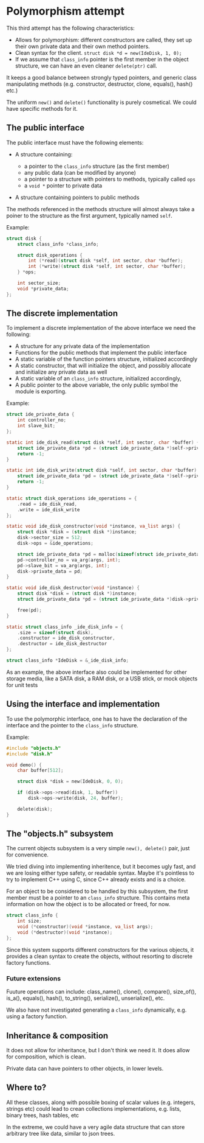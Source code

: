 # Polymorphism attempt

This third attempt has the following characteristics:

* Allows for polymorphism: different constructors are called, 
they set up their own private data and their own method pointers.
* Clean syntax for the client. `struct disk *d = new(IdeDisk, 1, 0);`
* If we assume that `class_info` pointer is the first member in the 
object structure, we can have an even cleaner `delete(ptr)` call.

It keeps a good balance between strongly typed pointers, 
and generic class manipulating methods (e.g. constructor, destructor, clone, equals(), hash() etc.)

The uniform `new()` and `delete()` functionality is purely cosmetical.
We could have specific methods for it.

## The public interface

The public interface must have the following elements:

* A structure containing:
  * a pointer to the `class_info` structure (as the first member)
  * any public data (can be modified by anyone)
  * a pointer to a structure with pointers to methods, typically called `ops`
  * a `void *` pointer to private data

* A structure containing pointers to public methods

The methods referenced in the methods structure will almost always
take a poiner to the structure as the first argument, typically named `self`.

Example:

```c
struct disk {
    struct class_info *class_info;

    struct disk_operations {
        int (*read)(struct disk *self, int sector, char *buffer);
        int (*write)(struct disk *self, int sector, char *buffer);
    } *ops;

    int sector_size;
    void *private_data;
};
```

## The discrete implementation

To implement a discrete implementation of the above interface we need the following:

* A structure for any private data of the implementation
* Functions for the public methods that implement the public interface
* A static variable of the function pointers structure, initialized accordingly
* A static constructor, that will initialize the object, 
and possibly allocate and initialize any private data as well
* A static variable of an `class_info` structure, initialized accordingly,
* A public pointer to the above variable, the only public symbol the module is exporting.

Example:

```c
struct ide_private_data {
    int controller_no;
    int slave_bit;
};

static int ide_disk_read(struct disk *self, int sector, char *buffer) {
    struct ide_private_data *pd = (struct ide_private_data *)self->private_data;
    return -1;
}

static int ide_disk_write(struct disk *self, int sector, char *buffer) {
    struct ide_private_data *pd = (struct ide_private_data *)self->private_data;
    return -1;
}

static struct disk_operations ide_operations = {
    .read = ide_disk_read,
    .write = ide_disk_write
};

static void ide_disk_constructor(void *instance, va_list args) {
    struct disk *disk = (struct disk *)instance;
    disk->sector_size = 512;
    disk->ops = &ide_operations;

    struct ide_private_data *pd = malloc(sizeof(struct ide_private_data));
    pd->controller_no = va_arg(args, int);
    pd->slave_bit = va_arg(args, int);
    disk->private_data = pd;
}

static void ide_disk_destructor(void *instance) {
    struct disk *disk = (struct disk *)instance;
    struct ide_private_data *pd = (struct ide_private_data *)disk->private_data;

    free(pd);
}

static struct class_info _ide_disk_info = {
    .size = sizeof(struct disk),
    .constructor = ide_disk_constructor,
    .destructor = ide_disk_destructor
};

struct class_info *IdeDisk = &_ide_disk_info;
```

As an example, the above interface also could be implemented for other storage media,
like a SATA disk, a RAM disk, or a USB stick, or mock objects for unit tests

## Using the interface and implementation

To use the polymorphic interface, one has to have the declaration
of the interface and the pointer to the `class_info` structure.

Example:

```c
#include "objects.h"
#include "disk.h"

void demo() {
    char buffer[512];

    struct disk *disk = new(IdeDisk, 0, 0);

    if (disk->ops->read(disk, 1, buffer))
        disk->ops->write(disk, 24, buffer);

    delete(disk);
}
```


## The "objects.h" subsystem

The current objects subsystem is a very simple `new(), delete()` pair, just for convenience.

We tried diving into implementing inheritence, but it becomes ugly fast, and we are losing
either type safety, or readable syntax. Maybe it's pointless to try to implement C++ using
C, since C++ already exists and is a choice.

For an object to be considered to be handled by this subsystem, the first member 
must be a pointer to an `class_info` structure. This contains meta information
on how the object is to be allocated or freed, for now.

```c
struct class_info {
    int size;
    void (*constructor)(void *instance, va_list args);
    void (*destructor)(void *instance);
};
```

Since this system supports different constructors for the various objects, it provides a clean 
syntax to create the objects, without resorting to discrete factory functions.


### Future extensions 

Fuuture operations can include: class_name(), clone(), compare(), size_of(), is_a(), equals(), hash(), 
to_string(), serialize(), unserialize(), etc.

We also have not investigated generating a `class_info` dynamically, e.g. using a factory function.


## Inheritance & composition

It does not allow for inheritance, but I don't think we need it.
It does allow for composition, which is clean.

Private data can have pointers to other objects, in lower levels.

## Where to?

All these classes, along with possible boxing of scalar values (e.g. integers, strings etc)
could lead to crean collections implementations, e.g. lists, binary trees, hash tables, etc

In the extreme, we could have a very agile data structure that can store 
arbitrary tree like data, similar to json trees.

